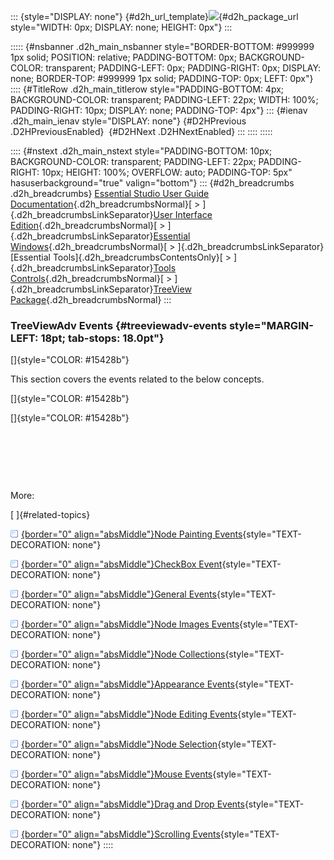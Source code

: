 ::: {style="DISPLAY: none"}
[](ms-xhelp:///?Id=d2h_url_template){#d2h_url_template}![](!package_url!){#d2h_package_url style="WIDTH: 0px; DISPLAY: none; HEIGHT: 0px"}
:::

::::: {#nsbanner .d2h_main_nsbanner style="BORDER-BOTTOM: #999999 1px solid; POSITION: relative; PADDING-BOTTOM: 0px; BACKGROUND-COLOR: transparent; PADDING-LEFT: 0px; PADDING-RIGHT: 0px; DISPLAY: none; BORDER-TOP: #999999 1px solid; PADDING-TOP: 0px; LEFT: 0px"}
:::: {#TitleRow .d2h_main_titlerow style="PADDING-BOTTOM: 4px; BACKGROUND-COLOR: transparent; PADDING-LEFT: 22px; WIDTH: 100%; PADDING-RIGHT: 10px; DISPLAY: none; PADDING-TOP: 4px"}
::: {#ienav .d2h_main_ienav style="DISPLAY: none"}
[](ms-xhelp:///?Id=3bfe63dc-78eb-4bad-aeb8-32ef96e667ce){#D2HPrevious .D2HPreviousEnabled}  [](ms-xhelp:///?Id=3de6f518-6163-495f-a895-6ba88e2ae6c7){#D2HNext .D2HNextEnabled}
:::
::::
:::::

:::: {#nstext .d2h_main_nstext style="PADDING-BOTTOM: 10px; BACKGROUND-COLOR: transparent; PADDING-LEFT: 22px; PADDING-RIGHT: 10px; HEIGHT: 100%; OVERFLOW: auto; PADDING-TOP: 5px" hasuserbackground="true" valign="bottom"}
::: {#d2h_breadcrumbs .d2h_breadcrumbs}
[Essential Studio User Guide Documentation](ms-xhelp:///?Id=12457748-09e3-4d74-a240-8e049cedf030){.d2h_breadcrumbsNormal}[ \> ]{.d2h_breadcrumbsLinkSeparator}[User Interface Edition](ms-xhelp:///?Id=c29296b7-531c-413b-a0ec-488ca1f7f669){.d2h_breadcrumbsNormal}[ \> ]{.d2h_breadcrumbsLinkSeparator}[Essential Windows](ms-xhelp:///?Id=e60759d8-47a4-4570-9d7a-16a68d63f2ea){.d2h_breadcrumbsNormal}[ \> ]{.d2h_breadcrumbsLinkSeparator}[Essential Tools]{.d2h_breadcrumbsContentsOnly}[ \> ]{.d2h_breadcrumbsLinkSeparator}[Tools Controls](ms-xhelp:///?Id=13c3c4f4-9d16-4b69-93f2-7e98eec67452){.d2h_breadcrumbsNormal}[ \> ]{.d2h_breadcrumbsLinkSeparator}[TreeView Package](ms-xhelp:///?Id=78aca88c-a1a5-4e79-9e37-2a6b03cb6c1b){.d2h_breadcrumbsNormal}
:::

### TreeViewAdv Events {#treeviewadv-events style="MARGIN-LEFT: 18pt; tab-stops: 18.0pt"}

[]{style="COLOR: #15428b"} 

This section covers the events related to the below concepts.

[]{style="COLOR: #15428b"} 

[]{style="COLOR: #15428b"} 

 

 

 

More:

[ ]{#related-topics}

[![](button.gif){border="0" align="absMiddle"}Node Painting Events](ms-xhelp:///?Id=3b00a603-fc3c-47fd-b946-ac75edd8ed24){style="TEXT-DECORATION: none"}

[![](button.gif){border="0" align="absMiddle"}CheckBox Event](ms-xhelp:///?Id=77c915a5-0211-4111-b967-13818ae99020){style="TEXT-DECORATION: none"}

[![](button.gif){border="0" align="absMiddle"}General Events](ms-xhelp:///?Id=0c4d0d6b-e6e0-4e79-879d-93cd3d06edba){style="TEXT-DECORATION: none"}

[![](button.gif){border="0" align="absMiddle"}Node Images Events](ms-xhelp:///?Id=e40b59ec-f26a-4042-8dba-3e23fdda5538){style="TEXT-DECORATION: none"}

[![](button.gif){border="0" align="absMiddle"}Node Collections](ms-xhelp:///?Id=d747c08c-e986-4922-aec7-539639e8c3fb){style="TEXT-DECORATION: none"}

[![](button.gif){border="0" align="absMiddle"}Appearance Events](ms-xhelp:///?Id=d68559e2-033c-4a9c-a6b7-5870bb4f33e1){style="TEXT-DECORATION: none"}

[![](button.gif){border="0" align="absMiddle"}Node Editing Events](ms-xhelp:///?Id=0f52c9a6-8a6f-42e8-b7b6-6cbb03380d62){style="TEXT-DECORATION: none"}

[![](button.gif){border="0" align="absMiddle"}Node Selection](ms-xhelp:///?Id=02ecad5b-4a4f-4bd6-9832-945c98cca83a){style="TEXT-DECORATION: none"}

[![](button.gif){border="0" align="absMiddle"}Mouse Events](ms-xhelp:///?Id=00cce05f-14b0-4478-89dd-75a41157f4d4){style="TEXT-DECORATION: none"}

[![](button.gif){border="0" align="absMiddle"}Drag and Drop Events](ms-xhelp:///?Id=9054f38f-674d-4973-a8a6-7345d9e2cd55){style="TEXT-DECORATION: none"}

[![](button.gif){border="0" align="absMiddle"}Scrolling Events](ms-xhelp:///?Id=1f2c0af7-c0e0-471c-8be9-300ea9bf7a7b){style="TEXT-DECORATION: none"}
::::
